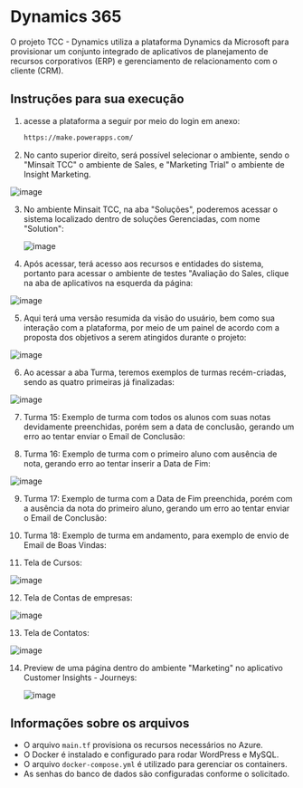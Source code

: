 # Dynamics 365

O projeto TCC - Dynamics utiliza a plataforma Dynamics da Microsoft para provisionar um conjunto integrado de aplicativos de planejamento de recursos corporativos (ERP) e gerenciamento de relacionamento com o cliente (CRM).

## Instruções para sua execução

1. acesse a plataforma a seguir por meio do login em anexo:
    ```bash
    https://make.powerapps.com/
    ```

2. No canto superior direito, será possível selecionar o ambiente, sendo o "Minsait TCC" o ambiente de Sales, e "Marketing Trial" o ambiente de Insight Marketing.

![image](https://github.com/user-attachments/assets/35a28e6b-001d-4180-815c-ea802807dccd)

3. No ambiente Minsait TCC, na aba "Soluções", poderemos acessar o sistema localizado dentro de soluções Gerenciadas, com nome "Solution":

   ![image](https://github.com/user-attachments/assets/afb191fd-4da7-4e69-a1e8-b08fe8e15c78)


4. Após acessar, terá acesso aos recursos e entidades do sistema, portanto para acessar o ambiente de testes "Avaliação do Sales, clique na aba de aplicativos na esquerda da página:

  ![image](https://github.com/user-attachments/assets/aa139833-f7b7-46b6-ae1b-ccc23d4e3b5e)


5. Aqui terá uma versão resumida da visão do usuário, bem como sua interação com a plataforma, por meio de um painel de acordo com a proposta dos objetivos a serem atingidos durante o projeto:

![image](https://github.com/user-attachments/assets/f82c0bf7-505e-48ea-9853-91f65b57b39e)


6. Ao acessar a aba Turma, teremos exemplos de turmas recém-criadas, sendo as quatro primeiras já finalizadas:

![image](https://github.com/user-attachments/assets/eee5058c-cc75-4aee-b214-32776208a51b)


7. Turma 15: Exemplo de turma com todos os alunos com suas notas devidamente preenchidas, porém sem a data de conclusão, gerando um erro ao tentar enviar o Email de Conclusão:



8. Turma 16: Exemplo de turma com o primeiro aluno com ausência de nota, gerando erro ao tentar inserir a Data de Fim:

![image](https://github.com/user-attachments/assets/5811e095-c9c3-4818-bf9e-bd1094dc52ea)


9. Turma 17: Exemplo de turma com a Data de Fim preenchida, porém com a ausência da nota do primeiro aluno, gerando um erro ao tentar enviar o Email de Conclusão:



10. Turma 18: Exemplo de turma em andamento, para exemplo de envio de Email de Boas Vindas:



11. Tela de Cursos:

![image](https://github.com/user-attachments/assets/1a651b3c-8fe4-4b75-86b2-bc0abaa818a0)


12. Tela de Contas de empresas:

![image](https://github.com/user-attachments/assets/e841ef3f-c4cd-4d89-8e27-247e909bf913)


13. Tela de Contatos:

![image](https://github.com/user-attachments/assets/358fbef9-61cc-462f-bbdc-ee7c67ecd22c)


14. Preview de uma página dentro do ambiente "Marketing" no aplicativo Customer Insights - Journeys:

    ![image](https://github.com/user-attachments/assets/9b8a3826-3dd9-489c-8fe9-52616cd76aaf)


## Informações sobre os arquivos

- O arquivo `main.tf` provisiona os recursos necessários no Azure.
- O Docker é instalado e configurado para rodar WordPress e MySQL.
- O arquivo `docker-compose.yml` é utilizado para gerenciar os containers.
- As senhas do banco de dados são configuradas conforme o solicitado.
